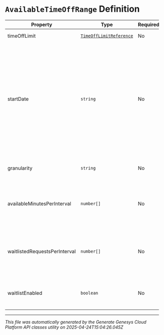 # `AvailableTimeOffRange` Definition

| Property | Type | Required | Description |
|----------|------|----------|-------------|
| timeOffLimit | [`TimeOffLimitReference`](timeofflimitreference-definition.md) | No | The time off limit |
| startDate | `string` | No | Start date of the requested date range. The end date is determined by the size of interval list. Dates are represented as an ISO-8601 string. For example: yyyy-MM-dd |
| granularity | `string` | No | Granularity choice for time off limit |
| availableMinutesPerInterval | `number[]` | No | The list of available time off values in minutes per granularity interval |
| waitlistedRequestsPerInterval | `number[]` | No | The current number of waitlisted time off requests for every interval per granularity |
| waitlistEnabled | `boolean` | No | Whether the time off request can be waitlisted |

---

*This file was automatically generated by the Generate Genesys Cloud Platform API classes utility on 2025-04-24T15:04:26.045Z*